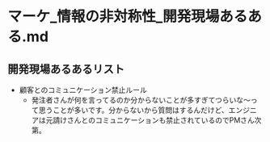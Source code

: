 # マーケ_情報の非対称性_開発現場あるある.md
## 開発現場あるあるリスト
- 顧客とのコミュニケーション禁止ルール
  - 発注者さんが何を言ってるのか分からないことが多すぎてつらいな～って思うことが多いです。分からないから質問はするんだけど、エンジニアは元請けさんとのコミュニケーションも禁止されているのでPMさん次第。
